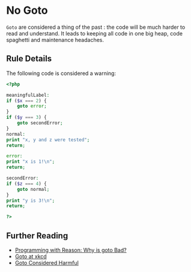 <!-- Good Practices -->
# No Goto

`Goto` are considered a thing of the past : the code will be much harder to read and understand. It leads to keeping all code in one big heap, code spaghetti and maintenance headaches. 

## Rule Details

The following code is considered a warning:

```php
<?php

meaningfulLabel:
if ($x === 2) {
    goto error;
}
if ($y === 3) {
    goto secondError;
}
normal:
print "x, y and z were tested";
return;

error:
print "x is 1!\n";
return;

secondError:
if ($z === 4) {
	goto normal;
}
print "y is 3!\n";
return;

?>
```

<!--
## When Not To Use It


-->
## Further Reading 

* [Programming with Reason: Why is goto Bad?](http://www.drdobbs.com/jvm/programming-with-reason-why-is-goto-bad/228200966)
* [Goto at xkcd](http://xkcd.com/292/)
* [Goto Considered Harmful](http://c2.com/cgi/wiki?GotoConsideredHarmful)

